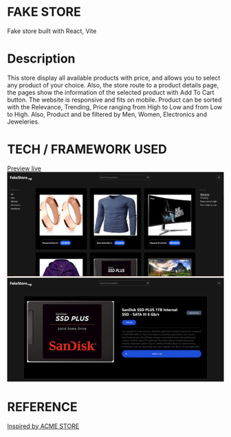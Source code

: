 # FAKE STORE
  Fake store built with React, Vite

# Description 
  This store display all available products with price, and allows you to select any product of your choice. Also, the store route to a product details page, the pages show the information of the selected product with Add To Cart button. The website is responsive and fits on mobile.
  Product can be sorted with the Relevance, Trending, Price ranging from High to Low and from Low to High. Also, Product and be filtered by Men, Women, Electronics and Jeweleries.

# TECH / FRAMEWORK USED
  

  [Preview live](https://regal-meerkat-a806fb.netlify.app/)
  ![Screenshot](/public/Image/Screenshot%202023-08-07%20135516.png)
  ![Screenshot](/public/Image/Screenshot%202023-08-07%20135629.png)

# REFERENCE
  [Inspired by ACME STORE](https://demo.vercel.store/search)
